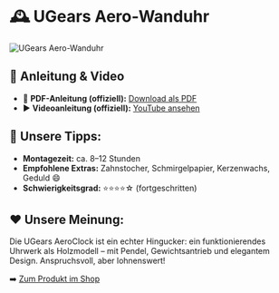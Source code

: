 # 🕰️ UGears Aero-Wanduhr

![UGears Aero-Wanduhr](https://holzzauberei.de/wp-content/uploads/2022/09/ugears-aero-clock-Wall-clock-with-pendulum_8-max-1100.jpg.webp)

## 📄 Anleitung & Video

- 📘 **PDF-Anleitung (offiziell):** [Download als PDF](https://ugearsmodels.com/instructions/Aero-clock-ugears-instruction.pdf)
- ▶️ **Videoanleitung (offiziell):** [YouTube ansehen](https://www.youtube.com/watch?v=Us2_aMFjf6Q)

## 🔧 Unsere Tipps:

- **Montagezeit:** ca. 8–12 Stunden
- **Empfohlene Extras:** Zahnstocher, Schmirgelpapier, Kerzenwachs, Geduld 😄
- **Schwierigkeitsgrad:** ⭐⭐⭐⭐☆ (fortgeschritten)

## ❤️ Unsere Meinung:

Die UGears AeroClock ist ein echter Hingucker: ein funktionierendes Uhrwerk als Holzmodell – mit Pendel, Gewichtsantrieb und elegantem Design. Anspruchsvoll, aber lohnenswert!

➡️ [Zum Produkt im Shop](https://holzzauberei.de/produkt/aero-wanduhr-holzmodell-bausatz/)
